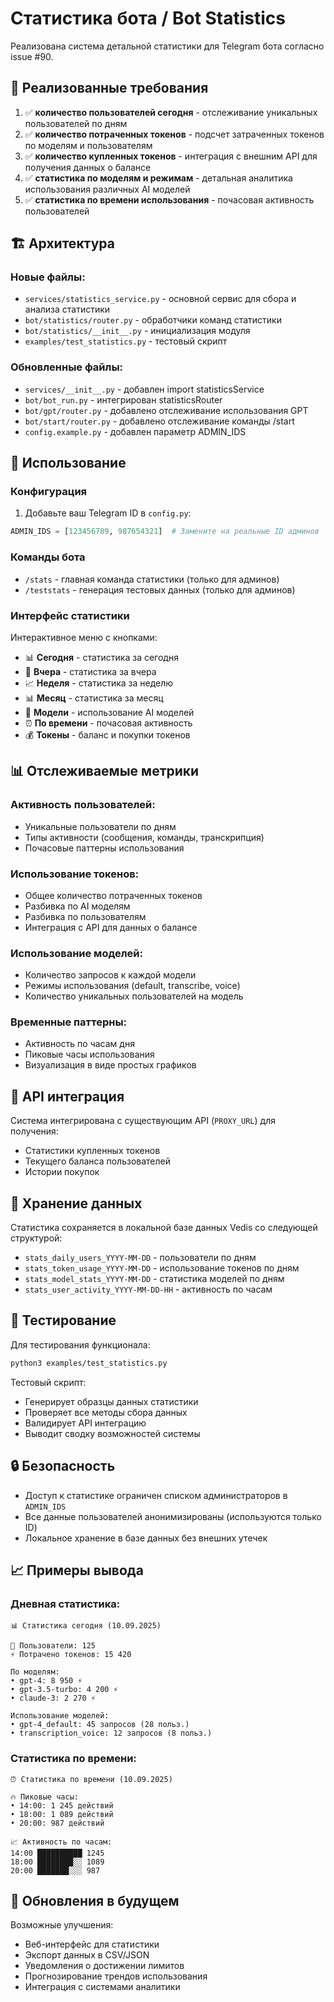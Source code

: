 # Статистика бота / Bot Statistics

Реализована система детальной статистики для Telegram бота согласно issue #90.

## 🎯 Реализованные требования

1. ✅ **количество пользователей сегодня** - отслеживание уникальных пользователей по дням
2. ✅ **количество потраченных токенов** - подсчет затраченных токенов по моделям и пользователям  
3. ✅ **количество купленных токенов** - интеграция с внешним API для получения данных о балансе
4. ✅ **статистика по моделям и режимам** - детальная аналитика использования различных AI моделей
5. ✅ **статистика по времени использования** - почасовая активность пользователей

## 🏗️ Архитектура

### Новые файлы:
- `services/statistics_service.py` - основной сервис для сбора и анализа статистики
- `bot/statistics/router.py` - обработчики команд статистики  
- `bot/statistics/__init__.py` - инициализация модуля
- `examples/test_statistics.py` - тестовый скрипт

### Обновленные файлы:
- `services/__init__.py` - добавлен import statisticsService
- `bot/bot_run.py` - интегрирован statisticsRouter
- `bot/gpt/router.py` - добавлено отслеживание использования GPT
- `bot/start/router.py` - добавлено отслеживание команды /start
- `config.example.py` - добавлен параметр ADMIN_IDS

## 🚀 Использование

### Конфигурация
1. Добавьте ваш Telegram ID в `config.py`:
```python
ADMIN_IDS = [123456789, 987654321]  # Замените на реальные ID админов
```

### Команды бота
- `/stats` - главная команда статистики (только для админов)
- `/teststats` - генерация тестовых данных (только для админов)

### Интерфейс статистики
Интерактивное меню с кнопками:
- 📊 **Сегодня** - статистика за сегодня
- 📅 **Вчера** - статистика за вчера  
- 📈 **Неделя** - статистика за неделю
- 📊 **Месяц** - статистика за месяц
- 🤖 **Модели** - использование AI моделей
- ⏰ **По времени** - почасовая активность
- 💰 **Токены** - баланс и покупки токенов

## 📊 Отслеживаемые метрики

### Активность пользователей:
- Уникальные пользователи по дням
- Типы активности (сообщения, команды, транскрипция)
- Почасовые паттерны использования

### Использование токенов:
- Общее количество потраченных токенов
- Разбивка по AI моделям
- Разбивка по пользователям
- Интеграция с API для данных о балансе

### Использование моделей:
- Количество запросов к каждой модели
- Режимы использования (default, transcribe, voice)
- Количество уникальных пользователей на модель

### Временные паттерны:
- Активность по часам дня
- Пиковые часы использования
- Визуализация в виде простых графиков

## 🔧 API интеграция

Система интегрирована с существующим API (`PROXY_URL`) для получения:
- Статистики купленных токенов
- Текущего баланса пользователей
- Истории покупок

## 💾 Хранение данных

Статистика сохраняется в локальной базе данных Vedis со следующей структурой:
- `stats_daily_users_YYYY-MM-DD` - пользователи по дням
- `stats_token_usage_YYYY-MM-DD` - использование токенов по дням
- `stats_model_stats_YYYY-MM-DD` - статистика моделей по дням
- `stats_user_activity_YYYY-MM-DD-HH` - активность по часам

## 🧪 Тестирование

Для тестирования функционала:
```bash
python3 examples/test_statistics.py
```

Тестовый скрипт:
- Генерирует образцы данных статистики
- Проверяет все методы сбора данных
- Валидирует API интеграцию
- Выводит сводку возможностей системы

## 🔒 Безопасность

- Доступ к статистике ограничен списком администраторов в `ADMIN_IDS`
- Все данные пользователей анонимизированы (используются только ID)
- Локальное хранение в базе данных без внешних утечек

## 📈 Примеры вывода

### Дневная статистика:
```
📊 Статистика сегодня (10.09.2025)

👥 Пользователи: 125
⚡️ Потрачено токенов: 15 420

По моделям:
• gpt-4: 8 950 ⚡️
• gpt-3.5-turbo: 4 200 ⚡️  
• claude-3: 2 270 ⚡️

Использование моделей:
• gpt-4_default: 45 запросов (28 польз.)
• transcription_voice: 12 запросов (8 польз.)
```

### Статистика по времени:
```
⏰ Статистика по времени (10.09.2025)

🔥 Пиковые часы:
• 14:00: 1 245 действий
• 18:00: 1 089 действий
• 20:00: 987 действий

📈 Активность по часам:
14:00 ██████████ 1245
18:00 ████████░░ 1089
20:00 ███████░░░ 987
```

## 🔄 Обновления в будущем

Возможные улучшения:
- Веб-интерфейс для статистики
- Экспорт данных в CSV/JSON
- Уведомления о достижении лимитов
- Прогнозирование трендов использования
- Интеграция с системами аналитики